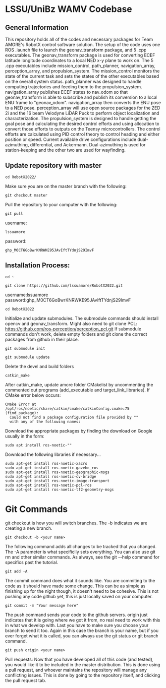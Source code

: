 # LSSU/UniBz WAMV Codebase
## General Information
This repository holds all of the codes and necessary packages for Team AMORE's RobotX control software solution. The setup of the code uses one ROS .launch file to launch the geonav_transform package, and 5 .cpp executables. The geonav_transform package is used for converting ECEF latitude longitude coordinates to a local NED x-y plane to work on. The 5 .cpp executables include mission_control, path_planner, navigation_array, perception_array, and propulsion_system. The mission_control monitors the state of the current task and sets the states of the other executables based on the overall system status. path_planner was designed to handle computing trajectories and feeding them to the propulsion_system. navigation_array publishes ECEF states to nav_odom so that geonav_transform is able to subscribe and publish its conversion to a local ENU frame to "geonav_odom". navigation_array then converts the ENU pose to a NED pose. perception_array will use open source packages for the ZED 2i and the 16 beam Velodyne LiDAR Puck to perform object localization and characterization. The propulsion_system is designed to handle getting the goal pose and calculating the desired control efforts and using allocation to convert those efforts to outputs on the Teensy microcontrollers. The control efforts are calculated using PID control theory to control heading and either position or speed. Current available drive configurations include dual-azimuthing, differential, and Ackermann. Dual-azimuthing is used for station-keeping and the other two are used for wayfinding.

## Update repository with master
```
cd RobotX2022/
```
Make sure you are on the master branch with the following:
```
git checkout master
```
Pull the repository to your computer with the following:
```
git pull
```
username:
```
lssuamore
```
password:
```
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
```
## Installation Process:

```
cd ~
```
```
git clone https://github.com/lssuamore/RobotX2022.git
```
username:lssuamore    password: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
```
cd RobotX2022
```
Initialize and update submodules. The submodule commands should install opencv and geonav_transform. Might also need to git clone PCL: https://github.com/ros-perception/perception_pcl.git If submodule commands don't work, delete empty folders and git clone the correct packages from github in their place.
```
git submodule init
```
```
git submodule update
```
Delete the devel and build folders
```
catkin_make
```
After catkin_make, update amore folder CMakelist by uncommenting the commented out programs (add_executable and target_link_libraries). If CMake error below occurs:
```
CMake Error at /opt/ros/noetic/share/catkin/cmake/catkinConfig.cmake:75 (find_package):
  Could not find a package configuration file provided by ""
  with any of the following names:
```
Download the appropriate packages by finding the download on Google usually in the form:
```
sudo apt install ros-noetic-""
```
Download the following libraries if necessary...
```
sudo apt-get install ros-noetic-xacro
sudo apt-get install ros-noetic-gazebo_ros
sudo apt-get install ros-noetic-geographic-msgs
sudo apt-get install ros-noetic-cv-bridge
sudo apt-get install ros-noetic-image-transport
sudo apt-get install ros-noetic-pcl-ros
sudo apt-get install ros-noetic-tf2-geometry-msgs
```

# Git Commands
git checkout is how you will switch branches. The -b indicates we are creating a new branch.
```
git checkout -b <your name>
```
The following command adds all changes to be tracked that you changed. The -A parameter is what specificlly sets everything. You can also use git rm and other similar commands. As always, see the git --help command for specifics past the tutorial.
```
git add -A
```
The commit command does what it sounds like. You are commiting to the code as it should have made some change. This can be as simple as finishing up for the night though, it doesn't need to be cohesive. This is not pushing any code github yet, this is just locally saved on your computer.
```
git commit -m "Your message here"
```
The push command sends your code to the github servers. origin just indicates that it is going where we got it from, no real need to work with this in what we develop with. Last you have to make sure you choose your branch to send it too. Again in this case the branch is your name, but if you ever forget what it is called, you can always use the git status or git branch command.
```
git push origin <your name>
```

Pull requests:
Now that you have developed all of this code (and tested), you would like it to be included in the master distribution. This is done using a pull request, and whoever maintains the repository will manage any conflicting issues. This is done by going to the repository itself, and clicking the pull request tab.
